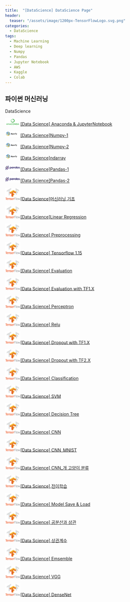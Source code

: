 ```yaml
---
title:  "[DataScience] DataScience Page"
header:
  teaser: "/assets/image/1200px-TensorFlowLogo.svg.png"
categories: 
  - DataScience
tags:
  - Machine Learning
  - Deep learning
  - Numpy
  - Pandas
  - Jupyter Notebook
  - AWS
  - Kaggle
  - Colab
---
```

## 파이썬 머신러닝

DataScience

<img src="/assets/image/images-6504576.png" alt="python" style="width:50px">[[Data Science] Anaconda & JupyterNotebook](/python/Anaconda/) 

<img src="/assets/image/1*cyXCE-JcBelTyrK-58w6_Q-6504734.png" alt="python" style="width:50px">[[Data Science]Numpy-1](/python/Numpy/) 

<img src="/assets/image/1*cyXCE-JcBelTyrK-58w6_Q-6504734.png" alt="python" style="width:50px">[[Data Science]Numpy-2](/python/Numpy_2/) 

<img src="/assets/image/1*cyXCE-JcBelTyrK-58w6_Q-6504734.png" alt="python" style="width:50px">[[Data Science]ndarray](/python/ndarray/) 

<img src="/assets/image/pandas-logo.png" alt="python" style="width:50px">[[Data Science]Pandas-1](/python/Pandas/) 

<img src="/assets/image/pandas-logo.png" alt="python" style="width:50px">[[Data Science]Pandas-2](/python/Pandas_2/) 

<img src="/assets/image/1200px-TensorFlowLogo.svg-6505231.png" alt="python" style="width:50px">[[Data Science]머신러닝 기초](/DataScience/Machine_learning_basic/) 

<img src="/assets/image/1200px-TensorFlowLogo.svg-6505231.png" alt="python" style="width:50px">[[Data Science]Linear Regression](/DataScience/Machine_learning_LinearRegression/) 

<img src="/assets/image/1200px-TensorFlowLogo.svg-6505231.png" alt="python" style="width:50px">[[Data Science] Preprocessing](/DataScience/Machine_learning_Preprocessing/) 

<img src="/assets/image/1200px-TensorFlowLogo.svg-6505231.png" alt="python" style="width:50px">[[Data Science] Tensorflow 1.15](/DataScience/Machine_learning-Tensorflow/)

<img src="/assets/image/1200px-TensorFlowLogo.svg-6505231.png" alt="python" style="width:50px">[[Data Science] Evaluation](/DataScience/Machine_learning_Evaluation/) 

<img src="/assets/image/1200px-TensorFlowLogo.svg-6505231.png" alt="python" style="width:50px">[[Data Science] Evaluation with TF1.X](/DataScience/Machine_learning-Evaluation_tf/) 

<img src="/assets/image/1200px-TensorFlowLogo.svg-6505231.png" alt="python" style="width:50px">[[Data Science] Perceptron](/DataScience/Deep_learning_Perceptron/) 

<img src="/assets/image/1200px-TensorFlowLogo.svg-6505231.png" alt="python" style="width:50px">[[Data Science] Relu](/DataScience/Deep_learning_Relu/) 

<img src="/assets/image/1200px-TensorFlowLogo.svg-6505231.png" alt="python" style="width:50px">[[Data Science] Dropout with TF1.X](/DataScience/Deep_learning_Dropout/) 

<img src="/assets/image/1200px-TensorFlowLogo.svg-6505231.png" alt="python" style="width:50px">[[Data Science] Dropout with TF2.X](/DataScience/Deep_learning-Dropout_tf2/) 

<img src="/assets/image/1200px-TensorFlowLogo.svg-6505231.png" alt="python" style="width:50px">[[Data Science] Classification](/DataScience/Machine_learning-Classification/) 

<img src="/assets/image/1200px-TensorFlowLogo.svg-6505231.png" alt="python" style="width:50px">[[Data Science] SVM](/DataScience/SVM/) 

<img src="/assets/image/1200px-TensorFlowLogo.svg-6505231.png" alt="python" style="width:50px">[[Data Science] Decision Tree](/DataScience/Decision_Tree/) 

<img src="/assets/image/1200px-TensorFlowLogo.svg-6505231.png" alt="python" style="width:50px">[[Data Science] CNN](/DataScience/CNN/) 

<img src="/assets/image/1200px-TensorFlowLogo.svg-6505231.png" alt="python" style="width:50px">[[Data Science] CNN_MNIST](/DataScience/CNN_MNIST/) 

<img src="/assets/image/1200px-TensorFlowLogo.svg-6505231.png" alt="python" style="width:50px">[[Data Science] CNN_개 고양이 분류](/DataScience/CNN_CATANDDOG/) 

<img src="/assets/image/1200px-TensorFlowLogo.svg-6505231.png" alt="python" style="width:50px">[[Data Science] 전이학습](/DataScience/Transfer_learning/) 

<img src="/assets/image/1200px-TensorFlowLogo.svg-6505231.png" alt="python" style="width:50px">[[Data Science] Model Save & Load](/DataScience/Model_Save_and_Load/) 

<img src="/assets/image/1200px-TensorFlowLogo.svg-6505231.png" alt="python" style="width:50px">[[Data Science] 공분산과 상관](/DataScience/covariance/) 

<img src="/assets/image/1200px-TensorFlowLogo.svg-6505231.png" alt="python" style="width:50px">[[Data Science] 상관계수](/DataScience/상관계수/) 

<img src="/assets/image/1200px-TensorFlowLogo.svg-6505231.png" alt="python" style="width:50px">[[Data Science] Emsemble](/DataScience/Emsemble/) 

<img src="/assets/image/1200px-TensorFlowLogo.svg-6505231.png" alt="python" style="width:50px">[[Data Science] VGG](/DataScience/VGG/) 

<img src="/assets/image/1200px-TensorFlowLogo.svg-6505231.png" alt="python" style="width:50px">[[Data Science] DenseNet](/DataScience/DenseNet/) 